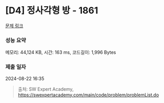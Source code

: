 # [D4] 정사각형 방 - 1861 

[문제 링크](https://swexpertacademy.com/main/code/problem/problemDetail.do?contestProbId=AV5LtJYKDzsDFAXc) 

### 성능 요약

메모리: 44,124 KB, 시간: 163 ms, 코드길이: 1,996 Bytes

### 제출 일자

2024-08-22 16:35



> 출처: SW Expert Academy, https://swexpertacademy.com/main/code/problem/problemList.do